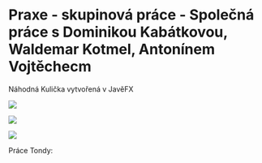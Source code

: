 # Praxe - skupinová práce - Společná práce s Dominikou Kabátkovou, Waldemar Kotmel, Antonínem Vojtěchecm
 Náhodná Kulička vytvořená v JavěFX
 
 ![](3.jpg)
 
 
 ![](1.jpg)
 
 
 ![](2.jpg)
 









Práce Tondy: 
